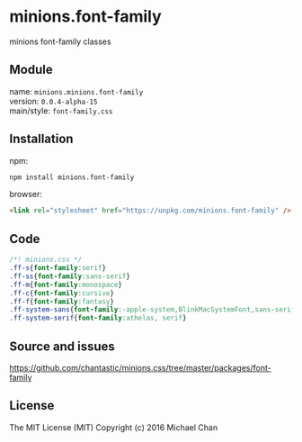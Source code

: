 # minions.font-family
minions font-family classes

## Module
name: `minions.minions.font-family`  
version: `0.0.4-alpha-15`  
main/style: `font-family.css`  

## Installation
npm:
```bash
npm install minions.font-family
```

browser:
```html
<link rel="stylesheet" href="https://unpkg.com/minions.font-family" />
```

## Code
```css
/*! minions.css */
.ff-s{font-family:serif}
.ff-ss{font-family:sans-serif}
.ff-m{font-family:monospace}
.ff-c{font-family:cursive}
.ff-f{font-family:fantasy}
.ff-system-sans{font-family:-apple-system,BlinkMacSystemFont,sans-serif}
.ff-system-serif{font-family:athelas, serif}

```

## Source and issues

https://github.com/chantastic/minions.css/tree/master/packages/font-family

## License

The MIT License (MIT)
Copyright (c) 2016 Michael Chan